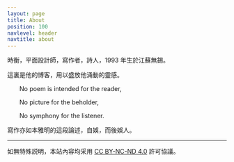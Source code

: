 ```yaml
---
layout: page
title: About
position: 100
navlevel: header
navtitle: about
---
```


時衡，平面設計師，寫作者，詩人，1993 年生於江蘇無錫。

這裏是他的博客，用以盛放他涌動的靈感。

&emsp;&emsp;No poem is intended for the reader,

&emsp;&emsp;No picture for the beholder,

&emsp;&emsp;No symphony for the listener.

寫作亦如本雅明的這段論述，自娛，而後娛人。

---

如無特殊説明，本站內容均采用 <a href="https://creativecommons.org/licenses/by-nc-nd/4.0/deed.zh_TW" target="_blank">CC BY-NC-ND 4.0</a> 許可協議。

